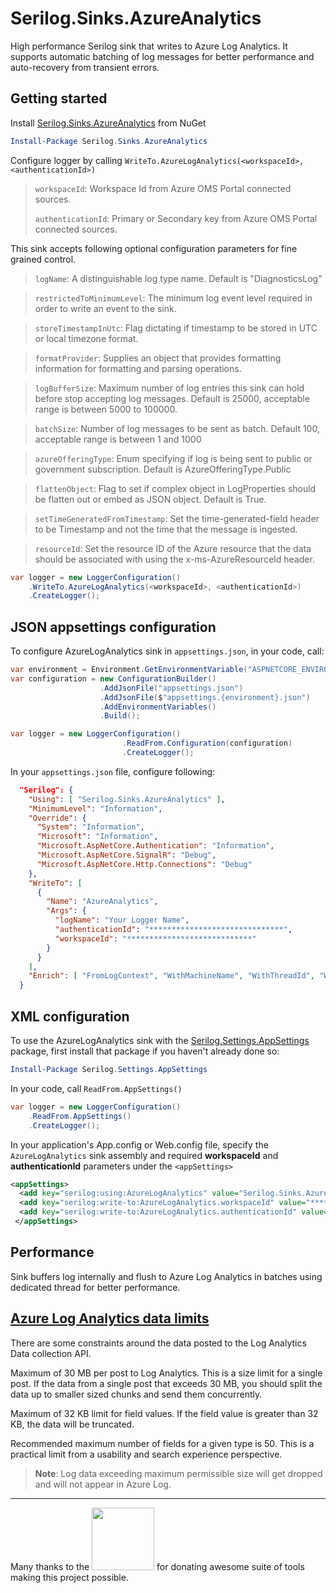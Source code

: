 # Serilog.Sinks.AzureAnalytics
High performance Serilog sink that writes to Azure Log Analytics. It supports automatic batching of log messages for better performance and auto-recovery from transient errors.


## Getting started
Install [Serilog.Sinks.AzureAnalytics](https://www.nuget.org/packages/serilog.sinks.azureanalytics) from NuGet

```PowerShell
Install-Package Serilog.Sinks.AzureAnalytics
```

Configure logger by calling `WriteTo.AzureLogAnalytics(<workspaceId>, <authenticationId>)`

> `workspaceId`: Workspace Id from Azure OMS Portal connected sources.
>
> `authenticationId`: Primary or Secondary key from Azure OMS Portal connected sources.


This sink accepts following optional configuration parameters for fine grained control.

> `logName`: A distinguishable log type name. Default is "DiagnosticsLog"

> `restrictedToMinimumLevel`: The minimum log event level required in order to write an event to the sink.

> `storeTimestampInUtc`: Flag dictating if timestamp to be stored in UTC or local timezone format.

> `formatProvider`: Supplies an object that provides formatting information for formatting and parsing operations.

> `logBufferSize`: Maximum number of log entries this sink can hold before stop accepting log messages. Default is 25000, acceptable range is between 5000 to 100000.

> `batchSize`: Number of log messages to be sent as batch. Default 100, acceptable range is between 1 and 1000

> `azureOfferingType`: Enum specifying if log is being sent to public or government subscription. Default is AzureOfferingType.Public

> `flattenObject`: Flag to set if complex object in LogProperties should be flatten out or embed as JSON object. Default is True.

> `setTimeGeneratedFromTimestamp`: Set the time-generated-field header to be Timestamp and not the time that the message is ingested.

> `resourceId`: Set the resource ID of the Azure resource that the data should be associated with using the x-ms-AzureResourceId header.

```C#
var logger = new LoggerConfiguration()
    .WriteTo.AzureLogAnalytics(<workspaceId>, <authenticationId>)
    .CreateLogger();
```
## JSON appsettings configuration

To configure AzureLogAnalytics sink in `appsettings.json`, in your code, call:

```C#
var environment = Environment.GetEnvironmentVariable("ASPNETCORE_ENVIRONMENT");
var configuration = new ConfigurationBuilder()
                    .AddJsonFile("appsettings.json")
                    .AddJsonFile($"appsettings.{environment}.json")
                    .AddEnvironmentVariables()
                    .Build();

var logger = new LoggerConfiguration()
                         .ReadFrom.Configuration(configuration)
                         .CreateLogger();
```
In your `appsettings.json` file, configure following:

```JSON
  "Serilog": {
    "Using": [ "Serilog.Sinks.AzureAnalytics" ],
    "MinimumLevel": "Information",
    "Override": {
      "System": "Information",
      "Microsoft": "Information",
      "Microsoft.AspNetCore.Authentication": "Information",
      "Microsoft.AspNetCore.SignalR": "Debug",
      "Microsoft.AspNetCore.Http.Connections": "Debug"
    },
    "WriteTo": [
      {
        "Name": "AzureAnalytics",
        "Args": {
          "logName": "Your Logger Name",
          "authenticationId": "******************************",
          "workspaceId": "****************************"          
        }
      }
    ],
    "Enrich": [ "FromLogContext", "WithMachineName", "WithThreadId", "WithThreadName", "WithEventType" ]
  }
```

## XML <appSettings> configuration

To use the AzureLogAnalytics sink with the [Serilog.Settings.AppSettings](https://www.nuget.org/packages/Serilog.Settings.AppSettings) package, first install that package if you haven't already done so:

```PowerShell
Install-Package Serilog.Settings.AppSettings
```
In your code, call `ReadFrom.AppSettings()`

```C#
var logger = new LoggerConfiguration()
    .ReadFrom.AppSettings()
    .CreateLogger();
```
In your application's App.config or Web.config file, specify the `AzureLogAnalytics` sink assembly and required **workspaceId** and **authenticationId** parameters under the `<appSettings>`

```XML
<appSettings>
  <add key="serilog:using:AzureLogAnalytics" value="Serilog.Sinks.AzureAnalytics" />
  <add key="serilog:write-to:AzureLogAnalytics.workspaceId" value="*************" />
  <add key="serilog:write-to:AzureLogAnalytics.authenticationId" value="*************" />
 </appSettings>
```

## Performance
Sink buffers log internally and flush to Azure Log Analytics in batches using dedicated thread for better performance.

## [Azure Log Analytics data limits](https://docs.microsoft.com/en-us/azure/log-analytics/log-analytics-data-collector-api#data-limits)
There are some constraints around the data posted to the Log Analytics Data collection API.

Maximum of 30 MB per post to Log Analytics. This is a size limit for a single post. If the data from a single post that exceeds 30 MB, you should split the data up to smaller sized chunks and send them concurrently.

Maximum of 32 KB limit for field values. If the field value is greater than 32 KB, the data will be truncated.

Recommended maximum number of fields for a given type is 50. This is a practical limit from a usability and search experience perspective.

>**Note**: Log data exceeding maximum permissible size will get dropped and will not appear in Azure Log.

---

Many thanks to the [<img src="resources/jetbrains.svg" width="100px"/>](https://www.jetbrains.com "JetBrains") for donating awesome suite of tools making this project possible.
